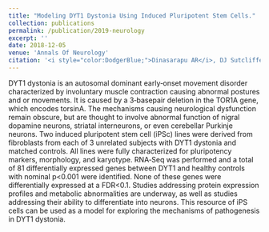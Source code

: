 ```yaml
---
title: "Modeling DYT1 Dystonia Using Induced Pluripotent Stem Cells."
collection: publications
permalink: /publication/2019-neurology
excerpt: ''
date: 2018-12-05
venue: 'Annals Of Neurology'
citation: '<i style="color:DodgerBlue;">Dinasarapu AR</i>, DJ Sutcliffe, ME Zwick, HA Jinnah. (2018). &quot;Modeling DYT1 Dystonia Using Induced Pluripotent Stem Cells.&quot; <i>Annals Of Neurology</i>, 84, S198-S199.'
---
```

DYT1 dystonia is an autosomal dominant early‐onset movement disorder characterized by involuntary muscle contraction causing abnormal postures and or movements. It is caused by a 3‐basepair deletion in the TOR1A gene, which encodes torsinA. The mechanisms causing neurological dysfunction remain obscure, but are thought to involve abnormal function of nigral dopamine neurons, striatal interneurons, or even cerebellar Purkinje neurons. Two induced pluripotent stem cell (iPSc) lines were derived from fibroblasts from each of 3 unrelated subjects with DYT1 dystonia and matched controls. All lines were fully characterized for pluripotency markers, morphology, and karyotype. RNA‐Seq was performed and a total of 81 differentially expressed genes between DYT1 and healthy controls with nominal p<0.001 were identified. None of these genes were differentially expressed at a FDR<0.1. Studies addressing protein expression profiles and metabolic abnormalities are underway, as well as studies addressing their ability to differentiate into neurons. This resource of iPS cells can be used as a model for exploring the mechanisms of pathogenesis in DYT1 dystonia.
